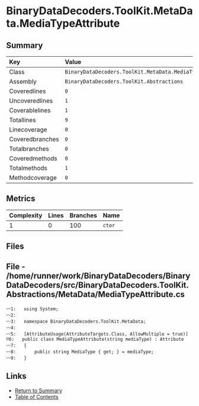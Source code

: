 ﻿# BinaryDataDecoders.ToolKit.MetaData.MediaTypeAttribute

## Summary

| Key             | Value                                                    |
| :-------------- | :------------------------------------------------------- |
| Class           | `BinaryDataDecoders.ToolKit.MetaData.MediaTypeAttribute` |
| Assembly        | `BinaryDataDecoders.ToolKit.Abstractions`                |
| Coveredlines    | `0`                                                      |
| Uncoveredlines  | `1`                                                      |
| Coverablelines  | `1`                                                      |
| Totallines      | `9`                                                      |
| Linecoverage    | `0`                                                      |
| Coveredbranches | `0`                                                      |
| Totalbranches   | `0`                                                      |
| Coveredmethods  | `0`                                                      |
| Totalmethods    | `1`                                                      |
| Methodcoverage  | `0`                                                      |

## Metrics

| Complexity | Lines | Branches | Name    |
| :--------- | :---- | :------- | :------ |
| 1          | 0     | 100      | `ctor`  |

## Files

## File - /home/runner/work/BinaryDataDecoders/BinaryDataDecoders/src/BinaryDataDecoders.ToolKit.Abstractions/MetaData/MediaTypeAttribute.cs

```CSharp
〰1:   using System;
〰2:   
〰3:   namespace BinaryDataDecoders.ToolKit.MetaData;
〰4:   
〰5:   [AttributeUsage(AttributeTargets.Class, AllowMultiple = true)]
‼6:   public class MediaTypeAttribute(string mediaType) : Attribute
〰7:   {
〰8:       public string MediaType { get; } = mediaType;
〰9:   }
```

## Links

* [Return to Summary](Summary.md)
* [Table of Contents](../TOC.md)

